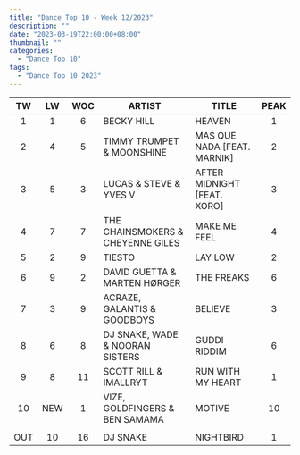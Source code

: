 ```yaml
---
title: "Dance Top 10 - Week 12/2023"
description: ""
date: "2023-03-19T22:00:00+08:00"
thumbnail: ""
categories:
  - "Dance Top 10"
tags:
  - "Dance Top 10 2023"
---
```

<!--more-->
|TW|LW|WOC|ARTIST|TITLE|PEAK|
|:----:|:----:|:----:|----|----|:----:|
|1|1|6|BECKY HILL|HEAVEN|1|
|2|4|5|TIMMY TRUMPET & MOONSHINE|MAS QUE NADA [FEAT. MARNIK]|2|
|3|5|3|LUCAS & STEVE & YVES V|AFTER MIDNIGHT [FEAT. XORO]|3|
|4|7|7|THE CHAINSMOKERS & CHEYENNE GILES|MAKE ME FEEL|4|
|5|2|9|TIESTO|LAY LOW|2|
|6|9|2|DAVID GUETTA & MARTEN HØRGER|THE FREAKS|6|
|7|3|9|ACRAZE, GALANTIS & GOODBOYS|BELIEVE|3|
|8|6|8|DJ SNAKE, WADE & NOORAN SISTERS|GUDDI RIDDIM|6|
|9|8|11|SCOTT RILL & IMALLRYT|RUN WITH MY HEART|1|
|10|NEW|1|VIZE, GOLDFINGERS & BEN SAMAMA|MOTIVE|10|
| | | | | | |
|OUT|10|16|DJ SNAKE|NIGHTBIRD|1|